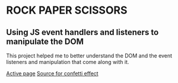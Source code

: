 # ROCK PAPER SCISSORS

## Using JS event handlers and listeners to manipulate the DOM

This project helped me to better understand the DOM and the event listeners and manipulation that come along with it.

[Active page](https://aldoportillo.github.io/odin-rockpaperscissors/)
[Source for confetti effect](https://www.npmjs.com/package/canvas-confetti)